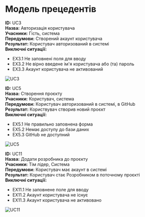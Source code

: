 # Модель прецедентів

<b>ID:</b> UC3<br>
<b>Назва:</b> Авторизація користувача<br>
<b>Учасники:</b> Гість, система<br>
<b>Передумови:</b> Створений акаунт користувача<br>
<b>Результат:</b> Користувач авторизований в системі<br>
<b>Виключні ситуації:</b>
- EX3.1 Не заповнені поля для вводу
- EX3.2 Не вірно введене ім'я користувача або (та) пароль
- EX3.3 Акаунт користувача не активований

![UC3](http://www.plantuml.com/plantuml/png/hLH5TjnQ59nh5VV_C3CpZOB33CtCC0epSs9cRq2MhQIvjr1lHwcAT5uhZ0s22rKNwhpZWqFr0qF3tLr1OFnSnHitucwvs-xfLHaiiFJpASw_-OU3Xcc4xZPoxXOAV7fhA2Cq57Yhe8g2ksF_uxMxvqQmOeYCSJan84R9tVd_aASX-NpDXT0Nu9bciEHk4dK9HVT2J1yGeigSsobfbD0SoYQzbWLL9eQ8qaHt5nKQo6_qqPP24JiYKin_sRr8O7uy5p6CrbBTSwBh9GKLV4Yq71lAUIuMmYPLGKwyxZwnHmzwo2s68X6MMNXPmKke66BQOaxpjYP0HFKh8lUGK64sjufGCQHwcdJmum7_TCWHlp5MD1KtaZJ4XuEVKyRCYH6naPj9bkhpKy-f66Qb8_mCKvFsMAP-LuGbcTZwvkxwzgxZJRsyzMnjxEtUy2zPBKlhfqRx-lsRJFmeCK6c4KIRjPISUuYO3udYjLVkxiNcB4x9ZOXIsaB9TfWebOa2GXEKfgy2DtyTw-uJyAwS6sgRw-aTQhQ1zjQs8LlLqbBFZtSTRZXgc485xyL0fl0prvdBkxRky9RcdYOJrZUNFigXZo3Ffhs4fQmxA1WAYL8rH1f8uXvaY2JWRwYJES-pkzIhX9gHDk-bFshJZNpLvixDfjkkN-jsdfL4wagzQjCnfEbRbWg_ektMIllv2R18Z2hT3oK9v0tHzywxBAe_MNlx4dEGzD_Ioy87Wai3lHtDZKE3v-eR0anZ0OjOD4nW5lTDejbgkB-LlOma6oB7KprX6PM0OJcfrhROpkqxjmSQHmeR7ESB3_oF)

<b>ID:</b> UC5<br>
<b>Назва:</b> Створення проєкту<br>
<b>Учасники:</b> Користувач, система<br>
<b>Передумови:</b> Користувач авторизований в системі, в GitHub<br>
<b>Результат:</b> Користвувач створив новий проєкт<br>
<b>Виключні ситуації:</b>
- EX5.1 Не правильно заповнена форма
- EX5.2 Немає доступу до бази даних
- EX5.3 GitHub не доступний

![UC5](http://www.plantuml.com/plantuml/png/hLGrbbmn4CnrYZOpCtDa33TSPjxloCpCpEnqcEaAfHkvMfgdyJ8E_2yeTLMJZev5BQFHnO5-OuIVo_Y8ghsElBrXRzfRI29kxrtcblyuS9Y5mNx15m9lwZ4KENejg20k75TGHGr5UqkMumSHIMzUiO8QXrLak7rp-O7nPY_ZXnV1xJBYbwSZHPgKUPGSgRtjh9V9XZHAzfaWHqYD94agoV1ViSyEpERgE8vt3GFswJYEWDhabUJKn3YdncE-egPaCo1-gXorGkrldQp7Cw1VSv5U4br0PGBkm0ovcIKjSyZ4-0XzHS9H9pJYQZvDIHNxLf1iHEljNA8bQ_5BJwfE6dkiHRHkzX3AshF7ccJxhbtYQg6itcW4aLmtr-W6_hyyLa96x3qbuh0gXsNhkhd6NTP6FGCTR9E1uNMDEChWKDGXeprTtP6iwEniuIVi7MmzBFXC2rcKlBnnMwUQTcxU5bOw1jkThIcx8UJHrQdNPL-hBYfP4Y7R9mcPowqnlbW8853xXo9zPp7aQRxBvAstQ5sz47I3mxVslhOlqnjATJpGlfvOzlzTMKF3Vjbulpk7g7lKN1WTwkreYyREjBGQ5kHF_C8leH_VS5SegBnPS7SpVhXY926f7-i8ALGDONajBrR3zgtRjngDHjsiESe9hzD_)

<b>ID:</b> UC11<br>
<b>Назва:</b> Додати розробника до проєкту<br>
<b>Учасники:</b> Тім лідер, Система<br>
<b>Передумови:</b> Користувач має акаунт в системі<br>
<b>Результат:</b> Користувач стає Розробником в поточному проєкті<br>
<b>Виключні ситуації:</b>
- EX11.1 Не заповнене поле для вводу
- EX11.2 Акаунт користувача не існує
- EX11.3 Акаунт користувача не активовано
        
![UC11](http://www.plantuml.com/plantuml/png/hLMrUfn13An3xw0mSnNcAbYcDBDzN8MPEJ6pN-2OuHMaDyfe5Nzx6Fvzi3YQcPqzduz4kyFHsFZOberRDXAUkxmgarmcBk4hpHbvUDSczDCUjyLtVUiayGB7vJ7dvH4NqVfANE4ueLtXAjUuA4ze6tz5EsthI1wYatEV2IpAwpR2R9MufgFo5PiUovDjfnhAJ74SS5LESaNUeumyvIgMbu6FpINvG3ejB-M9gmbKJ2ijnSAkkBpW-4aFUH1w0PU2vWg163Z4EOqj6IX19uFfZ39nJ2igHwRMQq177Rjr6rUi7BQLETxY8JGiSi9qArzeK4yWPv8uwVLCDfAiwO40CYcJyj1smM3pAWvTUM2zLH2dz2sWy9VHSrJIyi63KRt2FEtf7-yU7ZlV5y3NnA7UmFZU_rgNwWjxgm6n1vyP1NfYRZbJrUq3kYulBpc3XgL50oBFvSFUEhlhJPq8HFifF3mu5ANj0mFTU31NzvpkEKiy3_YiGciCMkUlt3vwzD1HFzu_qUTmE-Hz2XvESW4UMX1zx3g4ZZZdZBCxu8BqtaEsJzhx-hD2rnBgRSHt6PRyko4osS6GOmVi-_Xl6xFWA2DQxl2-jdL3dfWHgCjf5U6qMs3i-XF6pIXiQ8aILzhUJGThDnDDyof9681vd30Au5LGJd5EE0SpylZK7_m4wlLr1VFwcoDVVwb3uutcfBpKOYu4DeE17qlRdc0a6WYUggzkfpaGWFFXPbQtme6H_jvev5ftJvr92xpAQxn6FCjB_9nKsY7YvtYleEsE1OwyrHQdk5gtSnPUJSAwWtJioB4ZpVGq0CP3ZJkFBlwDV0S0)
